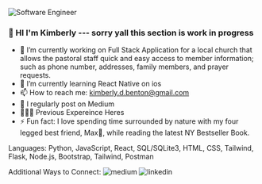 ![Software Engineer](https://github.com/kdb23/kdb23/assets/121531138/e3cb4edf-e3b2-434d-b3c2-6633d336328b)
### 👋 HI I'm Kimberly --- sorry yall this section is work in progress

- 🔭 I’m currently working on Full Stack Application for a local church that allows the pastoral staff quick and easy access to member information; such as phone number, addresses, family members, and prayer requests. 
- 🌱 I’m currently learning React Native on ios
- 📫 How to reach me: kimberly.d.benton@gmail.com
- 📝 I regularly post on Medium
- 👩🏻‍💻 Previous Expereince Heres
- ⚡ Fun fact: I love spending time surrounded by nature with my four legged best friend, Max🐾, while reading the latest NY Bestseller Book. 

Languages:
Python, JavaScript, React, SQL/SQLite3, HTML, CSS, Tailwind, Flask, Node.js, Bootstrap, Tailwind, Postman

Additional Ways to Connect:
![medium](https://github.com/kdb23/kdb23/assets/121531138/a5226f08-b405-4c2a-8ca6-e9985a81cee0) ![linkedin](https://github.com/kdb23/kdb23/assets/121531138/3a731f43-e94d-4a36-9684-665e0ee1cf41) 

